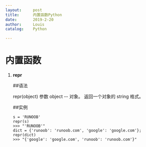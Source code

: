 ```yaml
---
layout:     post
title:      内置函数Python
date:       2019-2-20
author:     Louis
catalog:    Python

---
```

<!-- MarkdownTOC -->




# 内置函数
1. **repr**

    ##语法
    
    repr(object)
    参数
    object -- 对象。
    返回一个对象的 string 格式。
    
    ##实例
    
    ```
    s = 'RUNOOB'
    repr(s)
    >>> "'RUNOOB'"
    dict = {'runoob': 'runoob.com', 'google': 'google.com'};
    repr(dict)
    >>> "{'google': 'google.com', 'runoob': 'runoob.com'}"
    ```
    
